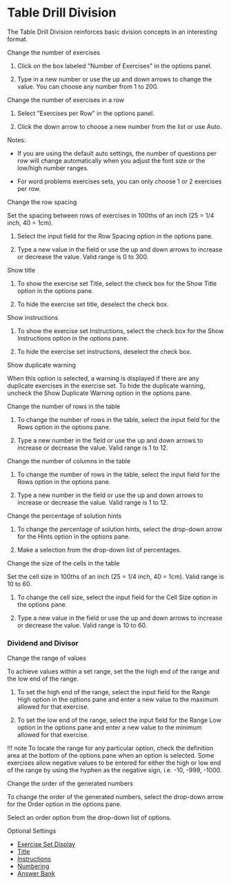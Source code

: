 # Table Drill Division

The Table Drill Division reinforces basic dvision concepts in an interesting format.

Change the number of exercises

1. Click on the box labeled "Number of Exercises" in the options panel.

2. Type in a new number or use the up and down arrows to change the value. You can choose any number from 1 to 200.

Change the number of exercises in a row

1. Select "Exercises per Row" in the options panel.

2. Click the down arrow to choose a new number from the list or use Auto.

Notes:

- If you are using the default auto settings, the number of questions per row will change automatically when you adjust the font size or the low/high number ranges.

- For word problems exercises sets, you can only choose 1 or 2 exercises per row.

Change the row spacing

Set the spacing between rows of exercises in 100ths of an inch (25 = 1/4 inch, 40 = 1cm).

1. Select the input field for the Row Spacing option in the options pane.

2. Type a new value in the field or use the up and down arrows to increase or decrease the value. Valid range is 0 to 300.

Show title

1. To show the exercise set Title, select the check box for the Show Title option in the options pane.

2. To hide the exercise set title, deselect the check box.

Show instructions

1. To show the exercise set Instructions, select the check box for the Show Instructions option in the options pane.

2. To hide the exercise set instructions, deselect the check box.

Show duplicate warning

When this option is selected, a warning is displayed if there are any duplicate exercises in the exercise set. To hide the duplicate warning, uncheck the Show Duplicate Warning option in the options pane.

Change the number of rows in the table

1. To change the number of rows in the table, select the input field for the Rows option in the options pane.

2. Type a new number in the field or use the up and down arrows to increase or decrease the value. Valid range is 1 to 12.

Change the number of columns in the table

1. To change the number of rows in the table, select the input field for the Rows option in the options pane.

2. Type a new number in the field or use the up and down arrows to increase or decrease the value. Valid range is 1 to 12.

Change the percentage of solution hints

1. To change the percentage of solution hints, select the drop-down arrow for the Hints option in the options pane.

2. Make a selection from the drop-down list of percentages.

Change the size of the cells in the table

Set the cell size in 100ths of an inch (25 = 1/4 inch, 40 = 1cm). Valid range is 10 to 60.

1. To change the cell size, select the input field for the Cell Size option in the options pane.

2. Type a new value in the field or use the up and down arrows to increase or decrease the value. Valid range is 10 to 60.
### Dividend and Divisor
Change the range of values

To achieve values within a set range, set the the high end of the range and the low end of the range.

1. To set the high end of the range, select the input field for the Range High option in the options pane and enter a new value to the maximum allowed for that exercise.

2. To set the low end of the range, select the input field for the Range Low option in the options pane and enter a new value to the minimum allowed for that exercise.

!!! note
    To locate the range for any particular option, check the definition area at the bottom of the options pane when an option is selected. Some exercises allow negative values to be entered for either the high or low end of the range by using the hyphen as the negative sign, i.e. -10, -999, -1000.

Change the order of the generated numbers

To change the order of the generated numbers, select the drop-down arrow for the Order option in the options pane.

Select an order option from the drop-down list of options.

Optional Settings

- [Exercise Set Display](../../options/exercise-set-display-options.md)
- [Title](../../options/title-display-options.md)
- [Instructions](../../options/instructions-display-options.md)
- [Numbering](../../options/numbering-display-options.md)
- [Answer Bank](../../options/answer-bank-display-options.md)